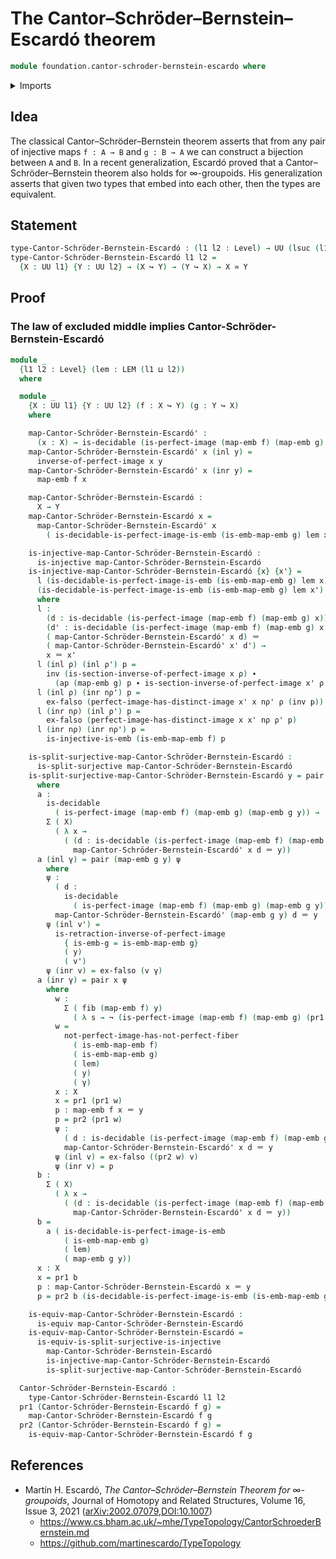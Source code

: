 # The Cantor–Schröder–Bernstein–Escardó theorem

```agda
module foundation.cantor-schroder-bernstein-escardo where
```

<details><summary>Imports</summary>

```agda
open import foundation.action-on-identifications-functions
open import foundation.decidable-types
open import foundation.dependent-pair-types
open import foundation.law-of-excluded-middle
open import foundation.perfect-images
open import foundation.split-surjective-maps
open import foundation.universe-levels

open import foundation-core.coproduct-types
open import foundation-core.embeddings
open import foundation-core.empty-types
open import foundation-core.equivalences
open import foundation-core.fibers-of-maps
open import foundation-core.identity-types
open import foundation-core.injective-maps
open import foundation-core.negation
```

</details>

## Idea

The classical Cantor–Schröder–Bernstein theorem asserts that from any pair of
injective maps `f : A → B` and `g : B → A` we can construct a bijection between
`A` and `B`. In a recent generalization, Escardó proved that a
Cantor–Schröder–Bernstein theorem also holds for ∞-groupoids. His generalization
asserts that given two types that embed into each other, then the types are
equivalent.

## Statement

```agda
type-Cantor-Schröder-Bernstein-Escardó : (l1 l2 : Level) → UU (lsuc (l1 ⊔ l2))
type-Cantor-Schröder-Bernstein-Escardó l1 l2 =
  {X : UU l1} {Y : UU l2} → (X ↪ Y) → (Y ↪ X) → X ≃ Y
```

## Proof

### The law of excluded middle implies Cantor-Schröder-Bernstein-Escardó

```agda
module _
  {l1 l2 : Level} (lem : LEM (l1 ⊔ l2))
  where

  module _
    {X : UU l1} {Y : UU l2} (f : X ↪ Y) (g : Y ↪ X)
    where

    map-Cantor-Schröder-Bernstein-Escardó' :
      (x : X) → is-decidable (is-perfect-image (map-emb f) (map-emb g) x) → Y
    map-Cantor-Schröder-Bernstein-Escardó' x (inl y) =
      inverse-of-perfect-image x y
    map-Cantor-Schröder-Bernstein-Escardó' x (inr y) =
      map-emb f x

    map-Cantor-Schröder-Bernstein-Escardó :
      X → Y
    map-Cantor-Schröder-Bernstein-Escardó x =
      map-Cantor-Schröder-Bernstein-Escardó' x
        ( is-decidable-is-perfect-image-is-emb (is-emb-map-emb g) lem x)

    is-injective-map-Cantor-Schröder-Bernstein-Escardó :
      is-injective map-Cantor-Schröder-Bernstein-Escardó
    is-injective-map-Cantor-Schröder-Bernstein-Escardó {x} {x'} =
      l (is-decidable-is-perfect-image-is-emb (is-emb-map-emb g) lem x)
      (is-decidable-is-perfect-image-is-emb (is-emb-map-emb g) lem x')
      where
      l :
        (d : is-decidable (is-perfect-image (map-emb f) (map-emb g) x))
        (d' : is-decidable (is-perfect-image (map-emb f) (map-emb g) x')) →
        ( map-Cantor-Schröder-Bernstein-Escardó' x d) ＝
        ( map-Cantor-Schröder-Bernstein-Escardó' x' d') →
        x ＝ x'
      l (inl ρ) (inl ρ') p =
        inv (is-section-inverse-of-perfect-image x ρ) ∙
          (ap (map-emb g) p ∙ is-section-inverse-of-perfect-image x' ρ')
      l (inl ρ) (inr nρ') p =
        ex-falso (perfect-image-has-distinct-image x' x nρ' ρ (inv p))
      l (inr nρ) (inl ρ') p =
        ex-falso (perfect-image-has-distinct-image x x' nρ ρ' p)
      l (inr nρ) (inr nρ') p =
        is-injective-is-emb (is-emb-map-emb f) p

    is-split-surjective-map-Cantor-Schröder-Bernstein-Escardó :
      is-split-surjective map-Cantor-Schröder-Bernstein-Escardó
    is-split-surjective-map-Cantor-Schröder-Bernstein-Escardó y = pair x p
      where
      a :
        is-decidable
          ( is-perfect-image (map-emb f) (map-emb g) (map-emb g y)) →
        Σ ( X)
          ( λ x →
            ( (d : is-decidable (is-perfect-image (map-emb f) (map-emb g) x)) →
              map-Cantor-Schröder-Bernstein-Escardó' x d ＝ y))
      a (inl γ) = pair (map-emb g y) ψ
        where
        ψ :
          ( d :
            is-decidable
              ( is-perfect-image (map-emb f) (map-emb g) (map-emb g y))) →
          map-Cantor-Schröder-Bernstein-Escardó' (map-emb g y) d ＝ y
        ψ (inl v') =
          is-retraction-inverse-of-perfect-image
            { is-emb-g = is-emb-map-emb g}
            ( y)
            ( v')
        ψ (inr v) = ex-falso (v γ)
      a (inr γ) = pair x ψ
        where
          w :
            Σ ( fib (map-emb f) y)
              ( λ s → ¬ (is-perfect-image (map-emb f) (map-emb g) (pr1 s)))
          w =
            not-perfect-image-has-not-perfect-fiber
              ( is-emb-map-emb f)
              ( is-emb-map-emb g)
              ( lem)
              ( y)
              ( γ)
          x : X
          x = pr1 (pr1 w)
          p : map-emb f x ＝ y
          p = pr2 (pr1 w)
          ψ :
            ( d : is-decidable (is-perfect-image (map-emb f) (map-emb g) x)) →
            map-Cantor-Schröder-Bernstein-Escardó' x d ＝ y
          ψ (inl v) = ex-falso ((pr2 w) v)
          ψ (inr v) = p
      b :
        Σ ( X)
          ( λ x →
            ( (d : is-decidable (is-perfect-image (map-emb f) (map-emb g) x)) →
              map-Cantor-Schröder-Bernstein-Escardó' x d ＝ y))
      b =
        a ( is-decidable-is-perfect-image-is-emb
            ( is-emb-map-emb g)
            ( lem)
            ( map-emb g y))
      x : X
      x = pr1 b
      p : map-Cantor-Schröder-Bernstein-Escardó x ＝ y
      p = pr2 b (is-decidable-is-perfect-image-is-emb (is-emb-map-emb g) lem x)

    is-equiv-map-Cantor-Schröder-Bernstein-Escardó :
      is-equiv map-Cantor-Schröder-Bernstein-Escardó
    is-equiv-map-Cantor-Schröder-Bernstein-Escardó =
      is-equiv-is-split-surjective-is-injective
        map-Cantor-Schröder-Bernstein-Escardó
        is-injective-map-Cantor-Schröder-Bernstein-Escardó
        is-split-surjective-map-Cantor-Schröder-Bernstein-Escardó

  Cantor-Schröder-Bernstein-Escardó :
    type-Cantor-Schröder-Bernstein-Escardó l1 l2
  pr1 (Cantor-Schröder-Bernstein-Escardó f g) =
    map-Cantor-Schröder-Bernstein-Escardó f g
  pr2 (Cantor-Schröder-Bernstein-Escardó f g) =
    is-equiv-map-Cantor-Schröder-Bernstein-Escardó f g
```

## References

- Martín H. Escardó, _The Cantor–Schröder–Bernstein Theorem for ∞-groupoids_,
  Journal of Homotopy and Related Structures, Volume 16, Issue 3, 2021
  ([arXiv:2002.07079](https://arxiv.org/abs/2002.07079),[DOI:10.1007](https://doi.org/10.1007/s40062-021-00284-6))
  - <https://www.cs.bham.ac.uk/~mhe/TypeTopology/CantorSchroederBernstein.md>
  - <https://github.com/martinescardo/TypeTopology>

